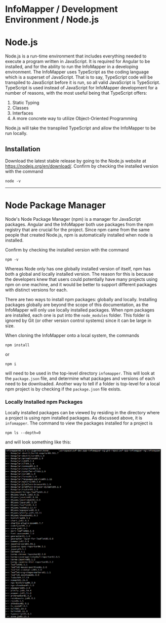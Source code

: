 # InfoMapper / Development Environment / Node.js

# Node.js

Node.js is a run-time environment that includes everything needed to execute a program written in JavaScript. It is
required for Angular to be installed, and for the ability to run the InfoMapper in a developing environment. The
InfoMapper uses TypeScript as the coding language which is a superset of JavaScript. That is to say, TypeScript
code will be transpiled to JavaScript before it is run, so all valid JavaScript is TypeScript. TypeScript is used
instead of JavaScript for InfoMapper development for a number of reasons, with the most useful being that
TypeScript offers:

1. Static Typing
2. Classes
3. Interfaces
4. A more concrete way to utilize Object-Oriented Programming

Node.js will take the transpiled TypeScript and allow the InfoMapper to be run locally.

## Installation

Download the latest stable release by going to the Node.js website at
<a href="https://nodejs.org/en/download/" target="_blank">https://nodejs.org/en/download/</a>.
Confirm by checking the installed version with the command

```
node -v
```

----

# Node Package Manager

Node's Node Package Manager (npm) is a manager for JavaScript packages. Angular and the InfoMapper both use
packages from the npm registry that are crucial for the project. Since npm came from the same people that
created Node.js, npm is automatically installed when node is installed.

Confirm  by checking the installed version with the command

```
npm -v
```

Whereas Node only has one globally installed version of itself, npm has both a global and locally installed
version. The reason for this is because the developers knew that users could potentially have many
projects using npm on one machine, and it would be better to support different packages with distinct versions
for each.

There are two ways to install npm packages: globally and locally. Installing packages globally are beyond the
scope of this documentation, as the InfoMapper will only use locally installed packages. When npm packages are
installed, each one is put into the `node_modules` folder. This folder is ignored by Git (or other version
control systems) since it can be large in size.

When cloning the InfoMapper onto a local system, the commands 

```
npm install
```

or

```
npm i
```

will need to be used in the top-level directory `infomapper`. This will look at the `package.json` file, and
determine what packages and versions of each need to be downloaded. Another way to tell if a folder is
top-level for a local npm project is by checking if the `package.json` file exists.

### Locally Installed npm Packages

Locally installed packages can be viewed by residing in the directory where a project is using
npm installed packages. As discussed above, it is `infomapper`. The command to view the packages installed for a
project is

```
npm ls --depth=0
```

and will look something like this:

![Locally-Installed-Packages](../images/local-npm-packages.png)

